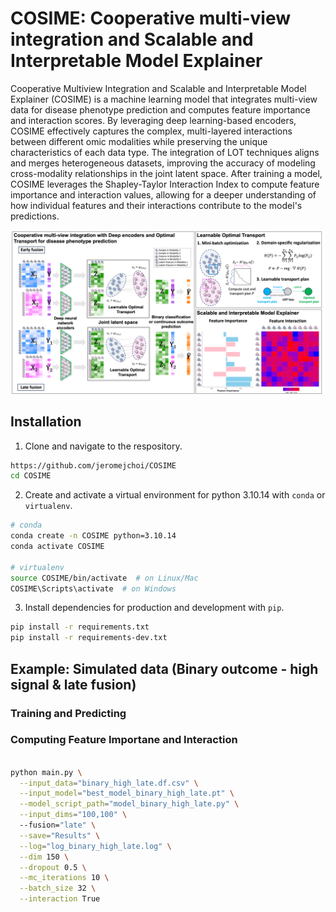 # COSIME: Cooperative multi-view integration and Scalable and Interpretable Model Explainer

Cooperative Multiview Integration and Scalable and Interpretable Model Explainer (COSIME) is a machine learning model that integrates multi-view data for disease phenotype prediction and computes feature importance and interaction scores. By leveraging deep learning-based encoders, COSIME effectively captures the complex, multi-layered interactions between different omic modalities while preserving the unique characteristics of each data type. The integration of LOT techniques aligns and merges heterogeneous datasets, improving the accuracy of modeling cross-modality relationships in the joint latent space. After training a model, COSIME leverages the Shapley-Taylor Interaction Index to compute feature importance and interaction values, allowing for a deeper understanding of how individual features and their interactions contribute to the model's predictions.

![Title](Images/Fig1_Coop_Git.png "Title")

## Installation
1. Clone and navigate to the respository.
```bash
https://github.com/jeromejchoi/COSIME
cd COSIME
```
2. Create and activate a virtual environment for python 3.10.14 with `conda` or `virtualenv`.
```bash
# conda
conda create -n COSIME python=3.10.14
conda activate COSIME

# virtualenv
source COSIME/bin/activate  # on Linux/Mac
COSIME\Scripts\activate  # on Windows
```
3. Install dependencies for production and development with `pip`.
```bash
pip install -r requirements.txt
pip install -r requirements-dev.txt
```
## Example: Simulated data (Binary outcome - high signal & late fusion)
### Training and Predicting

### Computing Feature Importane and Interaction
```bash

python main.py \
  --input_data="binary_high_late.df.csv" \
  --input_model="best_model_binary_high_late.pt" \
  --model_script_path="model_binary_high_late.py" \
  --input_dims="100,100" \ 
  --fusion="late" \
  --save="Results" \
  --log="log_binary_high_late.log" \
  --dim 150 \
  --dropout 0.5 \
  --mc_iterations 10 \
  --batch_size 32 \
  --interaction True
```
